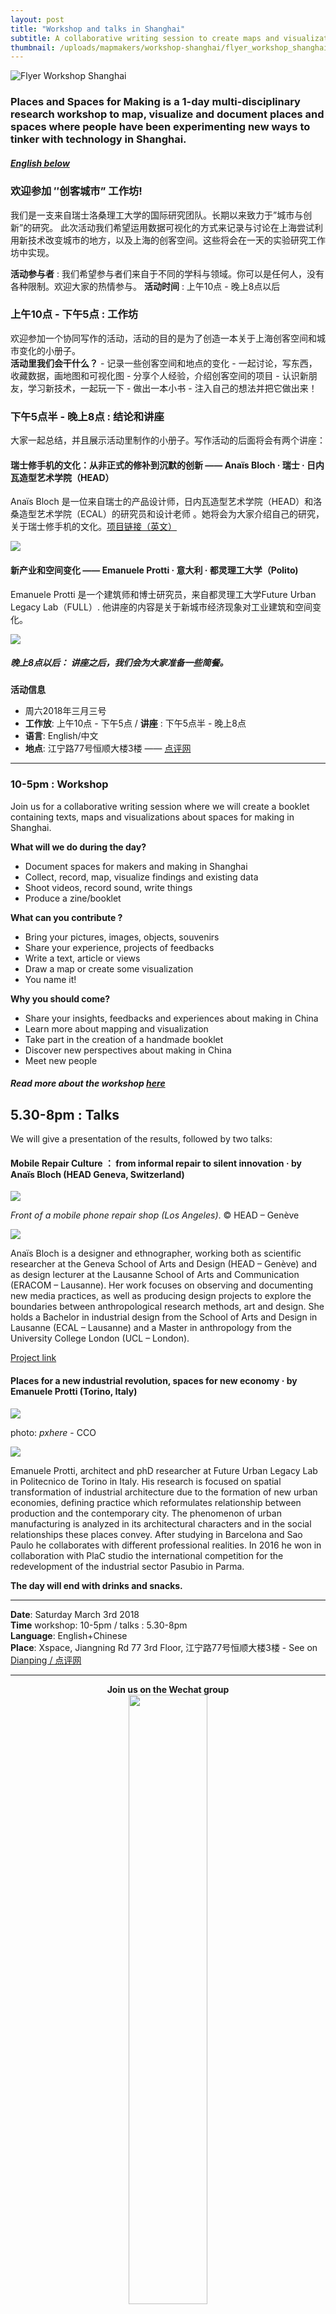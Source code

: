 ```yaml
---
layout: post
title: "Workshop and talks in Shanghai"
subtitle: A collaborative writing session to create maps and visualization of spaces for making in Shanghai
thumbnail: /uploads/mapmakers/workshop-shanghai/flyer_workshop_shanghai.jpg
---
```


![Flyer Workshop Shanghai](/uploads/mapmakers/workshop-shanghai/flyer_workshop_shanghai.jpg)


### Places and Spaces for Making is a 1-day multi-disciplinary research workshop to map, visualize and document places and spaces where people have been experimenting new ways to tinker with technology in Shanghai.

##### [English below](#english)

### 欢迎参加 ″创客城市” 工作坊!
我们是一支来自瑞士洛桑理工大学的国际研究团队。长期以来致力于”城市与创新”的研究。 此次活动我们希望运用数据可视化的方式来记录与讨论在上海尝试利用新技术改变城市的地方，以及上海的创客空间。这些将会在一天的实验研究工作坊中实现。


**活动参与者** :  我们希望参与者们来自于不同的学科与领域。你可以是任何人，没有各种限制。欢迎大家的热情参与。
**活动时间** :      上午10点 - 晚上8点以后

### 上午10点 - 下午5点 : 工作坊

欢迎参加一个协同写作的活动，活动的目的是为了创造一本关于上海创客空间和城市变化的小册子。  
**活动里我们会干什么？** - 记录一些创客空间和地点的变化 - 一起讨论，写东西，收藏数据，画地图和可视化图 - 分享个人经验，介绍创客空间的项目 - 认识新朋友，学习新技术，一起玩一下 - 做出一本小书 - 注入自己的想法并把它做出来！

### 下午5点半 - 晚上8点 : 结论和讲座
大家一起总结，并且展示活动里制作的小册子。写作活动的后面将会有两个讲座：

#### 瑞士修手机的文化：从非正式的修补到沉默的创新 —— Anaïs Bloch · 瑞士 · 日内瓦造型艺术学院（HEAD）
Anaïs Bloch 是一位来自瑞士的产品设计师，日内瓦造型艺术学院（HEAD）和洛桑造型艺术学院（ECAL）的研究员和设计老师 。她将会为大家介绍自己的研究，关于瑞士修手机的文化。[项目链接（英文）](https://www.hesge.ch/head/en/project/mobile-repair-cultures-informal-repair-silent-innovation-smartphone-case)

![](/uploads/mapmakers/workshop-shanghai/head-mobilerepair.jpg)

#### 新产业和空间变化 —— Emanuele Protti · 意大利 · 都灵理工大学（Polito)

Emanuele Protti 是一个建筑师和博士研究员，来自都灵理工大学Future Urban Legacy Lab（FULL）. 他讲座的内容是关于新城市经济现象对工业建筑和空间变化。

![](/uploads/mapmakers/workshop-shanghai/urban_warehouse_factory_building_industrial_industry_structure_space-1170735.jpg)

##### 晚上8点以后： 讲座之后，我们会为大家准备一些简餐。

**活动信息**

* 周六2018年三月三号
* **工作放**: 上午10点 - 下午5点 / **讲座** : 下午5点半 - 晚上8点
* **语言**: English/中文
* **地点**:  江宁路77号恒顺大楼3楼 —— [点评网](http://www.dianping.com/shop/69177919)  

---

<div id="english"></div>

### 10-5pm : Workshop

Join us for a collaborative writing session where we will create a booklet containing texts, maps and visualizations about spaces for making in Shanghai.


**What will we do during the day?**
- Document spaces for makers and making in Shanghai
- Collect, record, map, visualize findings and existing data
- Shoot videos, record sound, write things
- Produce a zine/booklet

**What can you contribute ?**
- Bring your pictures, images, objects, souvenirs
- Share your experience, projects of feedbacks
- Write a text, article or views  
- Draw a map or create some visualization
- You name it!

**Why you should come?**
- Share your insights, feedbacks and experiences about making in China
- Learn more about mapping and visualization
- Take part in the creation of a handmade booklet
- Discover new perspectives about making in China
- Meet new people

##### Read more about the workshop [here](/2018/01/call-workshop/)

## 5.30-8pm : Talks

We will give a presentation of the results, followed by two talks:

#### Mobile Repair Culture ： from informal repair to silent innovation · by Anaïs Bloch (HEAD Geneva, Switzerland)

![](/uploads/mapmakers/workshop-shanghai/head-mobilerepair.jpg)

*Front of a mobile phone repair shop (Los Angeles)*. © HEAD – Genève

![](/uploads/mapmakers/workshop-shanghai/headshots/anais.png)

Anaïs Bloch is a designer and ethnographer, working both as scientific researcher at the Geneva School of Arts and Design (HEAD – Genève) and as design lecturer at the Lausanne School of Arts and Communication (ERACOM – Lausanne). Her work focuses on observing and documenting new media practices, as well as producing design projects to explore the boundaries between anthropological research methods, art and design. She holds a Bachelor in industrial design from the School of Arts and Design in Lausanne (ECAL – Lausanne) and a Master in anthropology from the University College London (UCL – London).

[Project link](https://www.hesge.ch/head/en/project/mobile-repair-cultures-informal-repair-silent-innovation-smartphone-case)

#### Places for a new industrial revolution, spaces for new economy · by Emanuele Protti (Torino, Italy)

![](/uploads/mapmakers/workshop-shanghai/urban_warehouse_factory_building_industrial_industry_structure_space-1170735.jpg)

photo: *pxhere* - CCO

![](/uploads/mapmakers/workshop-shanghai/headshots/emanuele.png)

Emanuele Protti, architect and phD researcher at Future Urban Legacy Lab in Politecnico de Torino in Italy. His research is focused on spatial transformation of industrial architecture due to the formation of new urban economies, defining practice which reformulates relationship between production and the contemporary city. The phenomenon of urban manufacturing is analyzed in its architectural characters and in the social relationships these places convey. After studying in Barcelona and Sao Paulo he collaborates with different professional realities. In 2016 he won in collaboration with PlaC studio the international competition for the redevelopment of the industrial sector Pasubio in Parma.


**The day will end with drinks and snacks.**


---


**Date**: Saturday March 3rd 2018  
**Time** workshop: 10-5pm / talks : 5.30-8pm  
**Language**: English+Chinese  
**Place**: Xspace, Jiangning Rd 77 3rd Floor, 江宁路77号恒顺大楼3楼 - See on [Dianping / 点评网](http://www.dianping.com/shop/69177919)


---

<p style="text-align:center">
  <b>Join us on the Wechat group</b>
  <br>
  <img style="width:50%" src="/uploads/mapmakers/workshop-shanghai/qr-workshop-shanghai.png" />
</p>


---

This workshop is part of a larger research initiative at the [Institute of Area and Global Studies](https://cdh.epfl.ch/Area-and-Global-Studies) at EPFL in Switzerland and supported by the National Swiss Fund for research. A similar workshop is held in Shenzhen the week after.

Made possible with the support of :

![](/uploads/mapmakers/workshop-shanghai/SWX_Logos_140722_Nha_v2_China.png)  
[]![](/uploads/mapmakers/workshop-shanghai/logo_XSPACE_白底.jpg)](http://xincafe.cn/)
